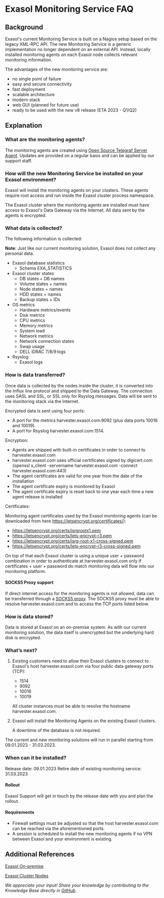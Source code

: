 # Exasol Monitoring Service FAQ

## Background

Exasol's current Monitoring Service is built on a Nagios setup based on the legacy XML-RPC API. The new Monitoring Service is a generic implementation no longer dependent on an external API. Instead, locally installed monitoring agents on each Exasol node collects relevant monitoring information.

The advantages of the new monitoring service are:

- no single point of failure
- easy and secure connectivity
- fast deployment
- scalable architecture
- modern stack
- web GUI (planned for future use)
- ready to be used with the new v8 release (ETA 2023 - Q1/Q2)

## Explanation

### What are the monitoring agents?

The monitoring agents are created using [Open Source Telegraf Server Agent](https://github.com/influxdata/telegraf). Updates are provided on a regular basis and can be applied by our support staff.

### How will the new Monitoring Service be installed on your Exasol environment?

Exasol will install the monitoring agents on your clusters. These agents require root access and run inside the Exasol cluster process namespace.

The Exasol cluster where the monitoring agents are installed must have access to Exasol's Data Gateway via the Internet. All data sent by the agents is encrypted.

### What data is collected?

The following information is collected:

**Note**: Just like our current monitoring solution, Exasol does not collect any personal data.

- Exasol database statistics  
  - Schema EXA\_STATISTICS
- Exasol cluster states  
  - DB states + DB names
  - Volume states + names  
  - Node states + names
  - HDD states + names
  - Backup states + IDs
- OS metrics  
  - Hardware metrics/events  
  - Disk metrics  
  - CPU metrics  
  - Memory metrics  
  - System load  
  - Network metrics  
  - Network connection states  
  - Swap usage  
  - DELL iDRAC 7/8/9 logs
- Rsyslog  
  - Exasol logs  

### How is data transferred?

Once data is collected by the nodes inside the cluster, it is converted into the Influx line protocol and shipped to the Data Gateway. The connection uses SASL and SSL, or SSL only for Rsyslog messages. Data will be sent to the monitoring stack via the Internet.

Encrypted data is sent using four ports:

- A port for the metrics harvester.exasol.com:9092 (plus data ports 10016 and 10019).
- A port for Rsyslog harvester.exasol.com:1514.

Encryption:

- Agents are shipped with built-in certificates in order to connect to harvester.exasol.com
- harvester.exasol.com uses official certificates signed by digicert.com (openssl s_client -servername harvester.exasol.com -connect harvester.exasol.com:443)
- The agent certificates are valid for one year from the date of the installation
- The agent certificate expiry is monitored by Exasol
- The agent certificate expiry is reset back to one year each time a new agent release is installed

Certificates:

Monitoring agent certificates used by the Exasol monitoring agents (can be downloaded from here https://letsencrypt.org/certificates/):

* https://letsencrypt.org/certs/isrgrootx1.pem
* https://letsencrypt.org/certs/lets-encrypt-r3.pem
* https://letsencrypt.org/certs/isrg-root-x1-cross-signed.pem
* https://letsencrypt.org/certs/lets-encrypt-r3-cross-signed.pem

On top of that each Exasol cluster is using a unique user + password combination in order to authenticate at harvester.exasol.com only if certificates + user + password do match monitoring data will flow into our monitoring platform.

#### SOCKS5 Proxy support

If direct internet access for the monitoring agents is not allowed, data can be transferred through a [SOCKS5 proxy](https://en.wikipedia.org/wiki/SOCKS#SOCKS5). The SOCKS5 proxy must be able to resolve harvester.exasol.com and to access the TCP ports listed below.

### How is data stored?

Data is stored at Exasol on an on-premise system. As with our current monitoring solution, the data itself is unencrypted but the underlying hard disk is encrypted.

### What’s next?

1. Existing customers need to allow their Exasol clusters to connect to Exasol's host harvester.exasol.com via four public data gateway ports (TCP):
   - 1514
   - 9092
   - 10016
   - 10019
   
   All cluster instances must be able to resolve the hostname harvester.exasol.com.
2. Exasol will install the Monitoring Agents on the existing Exasol clusters.

    A downtime of the database is not required.

The current and new monitoring solutions will run in parallel starting from 09.01.2023 - 31.03.2023.

### When can it be installed?

Release date: 09.01.2023
Retire date of existing monitoring service: 31.03.2023

#### Rollout

Exasol Support will get in touch by the release date with you and plan the rollout.

#### Requirements

- Firewall settings must be adjusted so that the host harvester.exasol.com can be reached via the aforementioned ports.
- A session is scheduled to install the new monitoring agents if no VPN between Exasol and your environment is existing.

## Additional References

[Exasol On-premise](https://docs.exasol.com/db/latest/get_started/on-premise/exasol_on-premises.htm)

[Exasol Cluster Nodes](https://docs.exasol.com/db/latest/administration/on-premise/architecture/cluster_nodes.htm)

*We appreciate your input! Share your knowledge by contributing to the Knowledge Base directly in [GitHub](https://github.com/exasol/public-knowledgebase).* 
